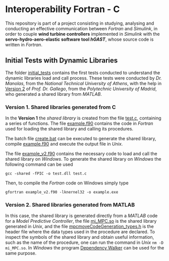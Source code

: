 # Interoperability Fortran - C

This repository is part of a project consisting in studying, analysing and conducting an effective communication between *Fortran* and *Simulink*, in order to couple **wind turbine controllers** implemented in *Simulink* with the **servo-hydro-aero-elastic software tool _hGAST_**, whose source code is written in *Fortran*. 

## Initial Tests with Dynamic Libraries

The folder [initial_tests](./initial_tests) contains the first tests conducted to understand the dynamic libraries load and call process. These tests were conducted by *Dr. Manolas*, from the *National Technical University of Athens*, with the help in [Version 2](https://github.com/carlospmo/InteroperabilityFortranC/blob/main/README.md#version-2) of *Prof. Dr. Gallego*, from the *Polytechnic University of Madrid*, who generated a shared library from *MATLAB*.

### Version 1. Shared libraries generated from C

In the **Version 1** the *shared library* is created from the file [test.c](./initial_tests/version1/test.c), containing a series of functions. The file [example.f90](./initial_tests/version1/example.f90) contains the code in *Fortran* used for loading the shared library and calling its procedures.

The batch file [create.bat](./initial_tests/version1/create.bat) can be executed to generate the shared library, compile [example.f90](./initial_tests/version1/example.f90) and execute the output file in *Unix*.

The file [example_v2.f90](./initial_tests/version1/example_v2.f90) contains the necessary code to load and call the shared library on *Windows*. To generate the shared library on *Windows* the following command can be used
```
gcc -shared -fPIC -o test.dll test.c
```

Then, to compile the *Fortran* code on Windows simply type
```
gfortran example_v2.f90 -lknernel32 -o example.exe
```

### Version 2. Shared libraries generated from MATLAB

In this case, the shared library is generated directly from a *MATLAB* code for a *Model Predictive Controller*, the file [mi_MPC.so](./initial_tests/version2/mi_MPC.so) is the shared library generated in *Unix*, and the file [mpcmoveCodeGeneration_types.h](./initial_tests/version2/mpcmoveCodeGeneration_types.h) is the header file where the data types used in the procedure are declared. To inspect the symbols of the shared library and obtain useful information, such as the name of the procedure, one can run the command in *Unix* `nm -D mi_MPC.so`. In *Windows* the program [Dependency Walker](https://www.dependencywalker.com/) can be used for the same purpose.
